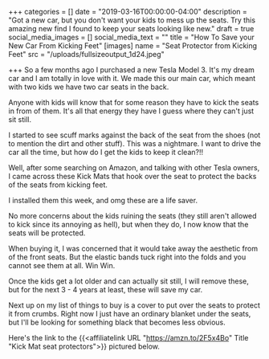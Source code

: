+++
categories = []
date = "2019-03-16T00:00:00-04:00"
description = "Got a new car, but you don't want your kids to mess up the seats.  Try this amazing new find I found to keep your seats looking like new."
draft = true
social_media_images = []
social_media_text = ""
title = "How To Save your New Car From Kicking Feet"
[images]
name = "Seat Protector from Kicking Feet"
src = "/uploads/fullsizeoutput_1d24.jpeg"

+++
So a few months ago I purchased a new Tesla Model 3.  It's my dream car and I am totally in love with it.  We made this our main car, which meant with two kids we have two car seats in the back.

Anyone with kids will know that for some reason they have to kick the seats in from of them.  It's all that energy they have I guess where they can't just sit still.

I started to see scuff marks against the back of the seat from the shoes (not to mention the dirt and other stuff).  This was a nightmare.  I want to drive the car all the time, but how do I get the kids to keep it clean?!!  

Well, after some searching on Amazon, and talking with other Tesla owners, I came across these Kick Mats that hook over the seat to protect the backs of the seats from kicking feet.

I installed them this week, and omg these are a life saver.

No more concerns about the kids ruining the seats (they still aren't allowed to kick since its annoying as hell), but when they do, I now know that the seats will be protected.

When buying it, I was concerned that it would take away the aesthetic from of the front seats.  But the elastic bands tuck right into the folds and you cannot see them at all.  Win Win.

Once the kids get a lot older and can actually sit still, I will remove these, but for the next 3 - 4 years at least, these will save my car.

Next up on my list of things to buy is a cover to put over the seats to protect it from crumbs.  Right now I just have an ordinary blanket under the seats, but I'll be looking for something black that becomes less obvious.

Here's the link to the {{<affiliatelink URL "https://amzn.to/2F5x4Bo" Title "Kick Mat seat protectors">}} pictured below.